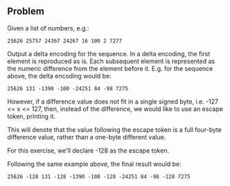 ## Problem
Given a list of numbers, e.g.:

```
25626 25757 24367 24267 16 100 2 7277
```

Output a delta encoding for the sequence. In a delta encoding, the first
element is reproduced as is. Each subsequent element is represented as the
numeric difference from the element before it. E.g. for the sequence above,
the delta encoding would be:

```
25626 131 -1390 -100 -24251 84 -98 7275
```

However, if a difference value does not fit in a single signed byte,
i.e. -127 <= x <= 127, then, instead of the difference, we would like
to use an escape token, printing it.
 
This will denote that the value following the escape token is a full
four-byte difference value, rather than a one-byte different value.

For this exercise, we'll declare -128 as the escape token.

Following the same example above, the final result would be:
```
25626 -128 131 -128 -1390 -100 -128 -24251 84 -98 -128 7275
```